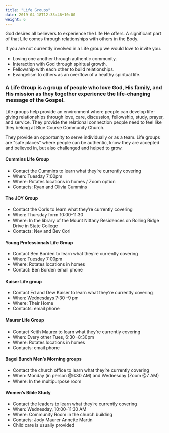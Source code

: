 ```yaml
---
title: "Life Groups"
date: 2019-04-18T12:33:46+10:00
weight: 6
---
```


God desires all believers to experience the Life He offers. A significant part of that Life comes through relationships 
with others in the Body.

If you are not currently involved in a Life group we would love to invite you.

* Loving one another through authentic community. 
* Interaction with God through spiritual growth. 
* Fellowship with each other to build relationships.
* Evangelism to others as an overflow of a healthy spiritual life.

### A Life Group is a group of people who love God, His family, and His mission as they together experience the life-changing message of the Gospel. 

Life groups help provide an environment where people can develop life-giving relationships through love, care, discussion, 
fellowship, study, prayer, and service. They provide the relational connection people need to feel like they belong at Blue 
Course Community Church. 

They provide an opportunity to serve individually or as a team. Life groups are "safe places" where people can be authentic, 
know they are accepted and believed in, but also challenged and helped to grow.

#### Cummins Life Group
* Contact the Cummins to learn what they’re currently covering 
* When: Tuesday 7:00pm
* Where: Rotates locations in homes / Zoom option
* Contacts: Ryan and Olivia Cummins
 
#### The JOY Group
* Contact the Corls to learn what they’re currently covering 
* When: Thursday form 10:00-11:30
* Where: In the library of the Mount Nittany Residences on Rolling Ridge Drive in State  College
* Contacts: Nev and Bev Corl

#### Young Professionals Life Group
* Contact Ben Borden to learn what they’re currently covering 
* When: Tuesday 7:00pm
* Where: Rotates locations in homes
* Contact: Ben Borden email phone 
 
#### Kaiser Life group
* Contact Ed and Dew Kaiser to learn what they’re currently covering 
* When: Wednesdays 7:30 -9 pm 
* Where: Their Home
* Contacts: email   phone

#### Maurer Life Group
* Contact Keith Maurer to learn what they’re currently covering 
* When: Every other Tues, 6:30 -8:30pm
* Where: Rotates locations in homes
* Contacts: email phone
 
#### Bagel Bunch Men’s Morning groups
* Contact the church office to learn what they’re currently covering 
* When: Monday (in person @6:30 AM) and Wednesday (Zoom @7 AM)
* Where: In the multipurpose room

#### Women’s Bible Study
* Contact the leaders to learn what they’re currently covering 
* When: Wednesday, 10:00-11:30 AM
* Where: Community Room in the church building
* Contacts: Jody Maurer  Annette Martin
* Child care is usually provided
 
